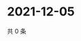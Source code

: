 # 2021-12-05

共 0 条

<!-- BEGIN WEIBO -->
<!-- 最后更新时间 Sun Dec 05 2021 03:12:02 GMT+0800 (China Standard Time) -->

<!-- END WEIBO -->
